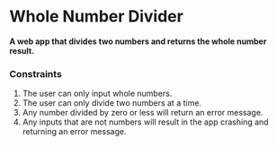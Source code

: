 # Whole Number Divider

**A web app that divides two numbers and returns the whole number result.**

### Constraints
1. The user can only input whole numbers.
2. The user can only divide two numbers at a time.
3. Any number divided by zero or less will return an error message.
4. Any inputs that are not numbers will result in the app crashing and returning an error message.